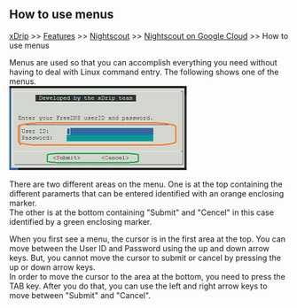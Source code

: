 ## How to use menus
[xDrip](../../README.md) >> [Features](../Features_page) >> [Nightscout](../Nightscout_page) >> [Nightscout on Google Cloud](./GoogleCloud) >> How to use menus  
  
Menus are used so that you can accomplish everything you need without having to deal with Linux command entry.  The following shows one of the menus.  
![](./images/Menus.png)  
  
There are two different areas on the menu.  One is at the top containing the different paramerts that can be entered identified with an orange enclosing marker.  
The other is at the bottom containing "Submit" and "Cencel" in this case identified by a green enclosing marker.  
  
When you first see a menu, the cursor is in the first area at the top.  You can move between the User ID and Password using the up and down arrow keys.  But, you cannot move the cursor to submit or cancel by pressing the up or down arrow keys.  
In order to move the cursor to the area at the bottom, you need to press the TAB key.  After you do that, you can use the left and right arrow keys to move between "Submit" and "Cancel".  
  
